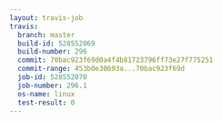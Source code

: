 ```yaml
---
layout: travis-job
travis:
  branch: master
  build-id: 528552069
  build-number: 296
  commit: 70bac923f69d0a4f4b81723796ff73e27f775251
  commit-range: 453b0e30693a...70bac923f69d
  job-id: 528552070
  job-number: 296.1
  os-name: linux
  test-result: 0
---
```

